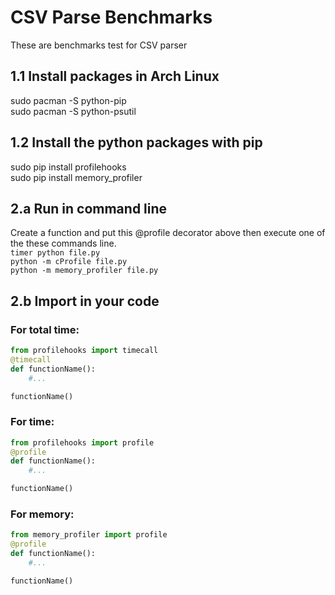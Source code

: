 # CSV Parse Benchmarks
These are benchmarks test for CSV parser

## 1.1 Install packages in Arch Linux
sudo pacman -S python-pip<br>
sudo pacman -S python-psutil<br>

## 1.2 Install the python packages with pip
sudo pip install profilehooks<br>
sudo pip install memory_profiler<br>

## 2.a Run in command line
Create a function and put this @profile decorator above then execute
one of the these commands line.<br>
`timer python file.py`<br>
`python -m cProfile file.py`<br>
`python -m memory_profiler file.py`<br>

## 2.b Import in your code

### For total time:
```python
from profilehooks import timecall
@timecall
def functionName():
	#...

functionName()
```

### For time:
```python
from profilehooks import profile
@profile
def functionName():
	#...

functionName()
```

### For memory:
```python
from memory_profiler import profile
@profile
def functionName():
	#...

functionName()
```

